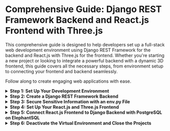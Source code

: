 # Comprehensive Guide: Django REST Framework Backend and React.js Frontend with Three.js

This comprehensive guide is designed to help developers set up a full-stack web development environment using Django REST Framework for the backend and React.js with Three.js for the frontend. Whether you're starting a new project or looking to integrate a powerful backend with a dynamic 3D frontend, this guide covers all the necessary steps, from environment setup to connecting your frontend and backend seamlessly. 

Follow along to create engaging web applications with ease.
<details>
<summary><strong>Step 1: Set Up Your Development Environment</strong></summary>

Before you begin, make sure you have the following installed on your computer:

- Python: You'll need Python 3.x installed.
- Node.js and npm: These are required for managing JavaScript dependencies.
- Visual Studio Code: You can download it from the official Visual Studio Code website.
- Git: This is helpful for version control and collaboration.
</details>




<details>
<summary><strong>Step 2: Create a Django REST Framework Backend</strong></summary>
  
### Create a New Backend Project Directory

In your terminal, navigate to the directory where you want to create the Django REST Framework backend project:

```bash
cd /path/to/your/backend/directory
```

Create a new directory for your backend project (replace backendproject with your desired project name):

``` bash
mkdir backendproject
```

Move into the newly created backend project directory:

```bash
cd backendproject
```

### Create a Virtual Environment for the Backend
Create a virtual environment for the Django backend (replace backendenv with your preferred environment name):

``` bash
python -m venv backendenv
```

Activate the virtual environment:

- On macOS and Linux:

```bash
source backendenv/bin/activate
```

- On Windows (using Command Prompt):

```bash
backendenv\Scripts\activate
```
- On Windows (using Git Bash or PowerShell):

```bash
source backendenv/Scripts/activate
```

### Install Django and Set Up the Backend
Install Django within the activated virtual environment:

```bash
pip install Django
```
Create a new Django project for your backend:

```bash
django-admin startproject backendproject .
````
### Create a Django App for the API
Inside your Django project, create an app to handle your API (replace apiapp with your desired app name):

``` bash
python manage.py startapp apiapp
```

### Define Models, Serializers, Views, and Configure Settings
- Define models in your app to represent your data.
- Create serializers and views for your API.
 -Configure your Django project's settings, including database settings and installed apps. Make sure to add your app to the INSTALLED_APPS list in settings.py.
  
### Generate requirements.txt for Backend
While in the backendproject directory (where manage.py is located), run the following command to generate the requirements.txt file:

```bash
pip freeze > requirements.txt
```

### Run the Development Server
Start the Django development server:

```bash
python manage.py runserver
```
Your API will be accessible at http://localhost:8000.

</details>





<details>
<summary><strong>Step 3: Secure Sensitive Information with an env.py File</strong></summary>

### Create an `env.py` File

1. In your Django backend project directory, create a new file named `env.py`. This file will store sensitive information like database credentials and other configurations.

2. Open the `env.py` file and define variables for sensitive information. For example:

   ```python
   # env.py

   # Database configuration
   DATABASE_URL = 'postgres://username:password@hostname/database'

   # Secret key for Django
   SECRET_KEY = 'your-secret-key-here'

   # Other sensitive information
   # ...
   ```
   
Replace the placeholders with your actual database URL, secret key, and any other sensitive information your project requires.

Add env.py to .gitignore
In your Django backend project directory, locate the .gitignore file (or create one if it doesn't exist).

Open the .gitignore file and add an entry to exclude the env.py file from version control. This prevents sensitive information from being accidentally committed to your repository.


```bash
# .gitignore

# Exclude env.py file
env.py
```
Load Environment Variables in Django Settings
In your Django settings.py file, import the env module and load environment variables from the env.py file.

```python
# settings.py

import os
from env import DATABASE_URL, SECRET_KEY  # Import sensitive information

# ...

# Database configuration
DATABASES = {
    'default': {
        'ENGINE': 'django.db.backends.postgresql',
        'NAME': 'database',  # Replace with your database name
        'USER': 'username',  # Replace with your username
        'PASSWORD': 'password',  # Replace with your password
        'HOST': 'hostname',  # Replace with your database host
        'PORT': '5432',  # Default PostgreSQL port
    }
}

# Secret key
SECRET_KEY = SECRET_KEY

# ...
```

This ensures that sensitive information is loaded from the env.py file.

Use Environment Variables in Your Code
Throughout your Django project code, access sensitive information using environment variables instead of hardcoding values. For example:

```python
# Instead of hardcoding the secret key:
# secret_key = 'your-secret-key-here'

# Use the environment variable:
secret_key = os.environ.get('SECRET_KEY')
```

By following these steps, you can securely manage sensitive information in your Django project using an env.py file while keeping it out of version control by including it in the .gitignore file.

This section explains how to create an env.py file to store sensitive information, add it to the .gitignore file to prevent accidental commits, and load environment variables in Django settings to use the stored sensitive data securely.

</details>






<details>
<summary><strong>Step 4: Set Up Your React.js and Three.js Frontend</strong></summary>

### Create a New Frontend Project Directory
In your terminal, navigate to the directory where you want to create the React.js and Three.js frontend project:

```bash
cd /path/to/your/frontend/directory
```

Create a new directory for your frontend project (replace frontendproject with your desired project name):

```bash
mkdir frontendproject
```

Move into the newly created frontend project directory:

```bash
cd frontendproject
```

### Create a React.js Project for the Frontend
Create a new React.js project for your frontend (replace frontendproject with your desired project name):

```bash
npx create-react-app frontendproject
```

### Navigate to Your React Project
Change to the directory of your React project:

```bash
cd frontendproject
```

### Install Axios for Making API Requests
Install the Axios library using npm:

```bash
npm install axios
```

This makes Axios available for making HTTP requests in your React application.

### Install Three.js for 3D Graphics
Install the Three.js library using npm:

```bash
npm install three
```

This makes Three.js available for creating 3D graphics in your React application. (Optional

### Generate requirements.txt for Frontend
While in the frontendproject directory (where package.json is located), run the following command to generate the requirements.txt file using npm:

```bash
npm list --depth 0 --global false > requirements.txt
```

### Develop Your React Frontend
Inside your React project, develop your React components, manage state, and handle UI functionality. You can make API requests to your Django backend using Axios and create 3D graphics with Three.js.

### Start the React Development Server
Start the React development server to run your frontend:

```bash
npm start
```
Your React app will be accessible at http://localhost:3000.
</details>






<details>
<summary><strong>Step 5: Connect React.js Frontend to Django Backend with PostgreSQL on ElephantSQL</strong></summary>

### Configure PostgreSQL Database on ElephantSQL

1. Sign up for an ElephantSQL account if you haven't already: [ElephantSQL](https://www.elephantsql.com/).

2. After logging in, create a new database instance by following their setup instructions.

3. Once the database is created, you'll receive connection details. Note down the database URL; it will look something like this: `postgres://username:password@hostname/database`.

### Update Django Database Settings

4. In your Django backend project, open the `settings.py` file.

5. Locate the `DATABASES` section and update it to use the PostgreSQL database URL you obtained from ElephantSQL. It should look like this:

   ```python
   DATABASES = {
       'default': {
           'ENGINE': 'django.db.backends.postgresql',
           'NAME': 'database',  # Replace with your database name
           'USER': 'username',  # Replace with your username
           'PASSWORD': 'password',  # Replace with your password
           'HOST': 'hostname',  # Replace with your database host
           'PORT': '5432',  # Default PostgreSQL port
       }
   }

Migrate and Populate the Database
In your terminal, while in the Django backend project directory, run the following commands to apply database migrations and create tables:

```bash
python manage.py makemigrations
python manage.py migrate
```
You can now populate the database with data as needed by creating Django models, serializers, and views to handle data storage and retrieval.

Update React.js Frontend API Calls
In your React.js frontend project, open the files where you make API calls to the backend (e.g., using Axios).

Update the API endpoints to point to your Django backend, which is now configured to use PostgreSQL on ElephantSQL. For example:

```javascript
const API_URL = 'http://localhost:8000/api/';  // Replace with your Django backend URL
```
Test the Connection
Start both the Django backend server and the React frontend server.
- Django backend:

```bash
python manage.py runserver
```
- React frontend (from the frontend project directory):

```bash
npm start
```
Ensure that your frontend can successfully make API requests to your Django backend, which, in turn, uses the PostgreSQL database hosted on ElephantSQL.
Now, your React.js frontend is connected to your Django backend via PostgreSQL on ElephantSQL, allowing you to store and retrieve data seamlessly.


This section outlines the steps to configure PostgreSQL on ElephantSQL, update Django database settings, migrate and populate the database, and update API calls in the React.js frontend to connect both parts.

</details>








<details>  
<summary><strong>Step 6: Deactivate the Virtual Environment and Close the Projects</strong></summary>
When you're done working on your Django backend project and React frontend project and want to exit the virtual environment, simply run:

```bash
deactivate
```

This command will deactivate the virtual environment, returning you to the system-wide Python environment.

To close the projects, you can simply close Visual Studio Code or the terminal sessions you've opened for the projects. Your work is saved within the project directories, and you can open them again whenever you need to continue development.
</details>































